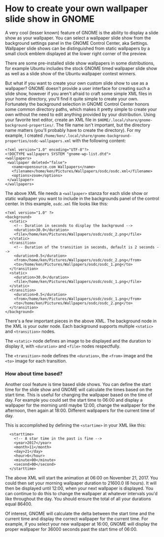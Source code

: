 # How to create your own wallpaper slide show in GNOME

A very cool (lesser known) feature of GNOME is the ability to display a slide show as your wallpaper.  You can select a wallpaper slide show from the background settings panel in the GNOME Control Center, aka Settings.  Wallpaper slide shows can be distinguished from static wallpapers by a small clock emblem displayed at the lower right corner of the preview.

There are some pre-installed slide show wallpapers in some distributions, for example Ubuntu includes the stock GNOME timed wallpaper slide show as well as a slide show of the Ubuntu wallpaper contest winners.

But what if you want to create your own custom slide show to use as a wallpaper?  GNOME doesn't provide a user interface for creating such a slide show, however if you aren't afraid to craft some simple XML files in your home directory, you'll find it quite simple to create your own.  Fortunately the background selection in GNOME Control Center honors some common directory paths, which makes it pretty simple to create your own without the need to edit anything provided by your distribution.  Using your favorite text editor, create an XML file in `$HOME/.local/share/gnome-background-properties/`.  The file name isn't important, but the directory name matters (you'll probably have to create the directory).  For my example, I created `/home/ken/.local/share/gnome-background-properties/osdc-wallpapers.xml` with the following content:

```
<?xml version="1.0" encoding="UTF-8"?>
<!DOCTYPE wallpapers SYSTEM "gnome-wp-list.dtd">
<wallpapers>
 <wallpaper deleted="false">
   <name>opensource.com Wallpapers</name>
   <filename>/home/ken/Pictures/Wallpapers/osdc/osdc.xml</filename>
   <options>zoom</options>
 </wallpaper>
</wallpapers>
```

The above XML file needs a `<wallpaper>` stanza for each slide show or static wallpaper you want to include in the backgrounds panel of the control center.  In this example, `osdc.xml` file looks like this:

```
<?xml version="1.0" ?>
<background>
  <static>
    <!-- Duration in seconds to display the background -->
    <duration>30.0</duration>
    <file>/home/ken/Pictures/Wallpapers/osdc/osdc_2.png</file>
  </static>
  <transition>
    <!-- Duration of the transition in seconds, default is 2 seconds -->
    <duration>0.5</duration>
    <from>/home/ken/Pictures/Wallpapers/osdc/osdc_2.png</from>
    <to>/home/ken/Pictures/Wallpapers/osdc/osdc_1.png</to>
  </transition>
  <static>
    <duration>30.0</duration>
    <file>/home/ken/Pictures/Wallpapers/osdc/osdc_1.png</file>
  </static>
  <transition>
    <duration>0.5</duration>
    <from>/home/ken/Pictures/Wallpapers/osdc/osdc_1.png</from>
    <to>/home/ken/Pictures/Wallpapers/osdc/osdc_2.png</to>
  </transition>
</background>
```

There's a few important pieces in the above XML.  The background node in the XML is your outer node.  Each background supports multiple `<static>` and `<transition>` nodes.

The `<static>` node defines an image to be displayed and the duration to display it, with `<duration>` and `<file>` nodes respectfully.

The `<transition>` node defines the `<duration>`, the `<from>` image and the `<to>` image for each transition.

### How about time based?

Another cool feature is time based slide shows.  You can define the start time for the slide show and GNOME will calculate the times based on the start time.  This is useful for changing the wallpaper based on the time of day.  For example you could set the start time to 06:00 and display a wallpaper for the morning until maybe 12:00, change the wallpaper for the afternoon, then again at 18:00.  Different wallpapers for the current time of day.

This is accomplished by defining the `<startime>` in your XML like this:

```
  <starttime>
    <!-- A star time in the past is fine -->
    <year>2017</year>
    <month>11</month>
    <day>21</day>
    <hour>6</hour>
    <minute>00</minute>
    <second>00</second>
  </starttime>
```

The above XML will start the animation at 06:00 on November 21, 2017.  You could then set your morning wallpaper duration to 21600.0 (6 hours).  It will then be displayed until 12:00, when your next wallpaper is displayed.  You can continue to do this to change the wallpaper at whatever intervals you'd like throughout the day.  You should ensure the total of all your durations equal 86400.

Of interest, GNOME will calculate the delta between the start time and the current time and display the correct wallpaper for the current time.  For example, if you select your new wallpaper at 16:00, GNOME will display the proper wallpaper for 36000 seconds past the start time of 06:00.
